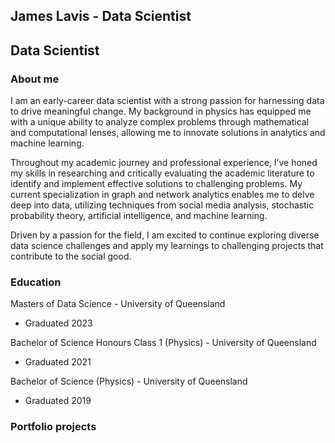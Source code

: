 ## James Lavis - Data Scientist
## Data Scientist

### About me

I am an early-career data scientist with a strong passion for harnessing data to drive meaningful change. My background in physics has equipped me with a unique ability to analyze complex problems through mathematical and computational lenses, allowing me to innovate solutions in analytics and machine learning.

Throughout my academic journey and professional experience, I’ve honed my skills in researching and critically evaluating the academic literature to identify and implement effective solutions to challenging problems. My current specialization in graph and network analytics enables me to delve deep into data, utilizing techniques from social media analysis, stochastic probability theory, artificial intelligence, and machine learning.

Driven by a passion for the field, I am excited to continue exploring diverse data science challenges and apply my learnings to challenging projects that contribute to the social good.

### Education
Masters of Data Science - University of Queensland
- Graduated 2023

Bachelor of Science Honours Class 1 (Physics) - University of Queensland
- Graduated 2021

Bachelor of Science (Physics) - University of Queensland
- Graduated 2019

### Portfolio projects
